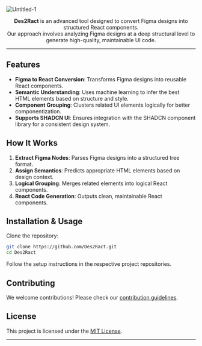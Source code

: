 
![Untitled-1](https://github.com/user-attachments/assets/ce1cc31f-16b9-4db7-b1ff-a0040cdb1050)


<p align="center">
  <b>Des2Ract</b> is an advanced tool designed to convert Figma designs into structured React components.<br>
  Our approach involves analyzing Figma designs at a deep structural level to generate high-quality, maintainable UI code.
</p>

---

## Features

- **Figma to React Conversion**: Transforms Figma designs into reusable React components.
- **Semantic Understanding**: Uses machine learning to infer the best HTML elements based on structure and style.
- **Component Grouping**: Clusters related UI elements logically for better componentization.
- **Supports SHADCN UI**: Ensures integration with the SHADCN component library for a consistent design system.

## How It Works

1. **Extract Figma Nodes**: Parses Figma designs into a structured tree format.
2. **Assign Semantics**: Predicts appropriate HTML elements based on design context.
3. **Logical Grouping**: Merges related elements into logical React components.
4. **React Code Generation**: Outputs clean, maintainable React components.

## Installation & Usage

Clone the repository:

```sh
git clone https://github.com/Des2Ract.git
cd Des2Ract
```

Follow the setup instructions in the respective project repositories.

## Contributing

We welcome contributions! Please check our [contribution guidelines](https://github.com/Des2Ract/CONTRIBUTING.md).

## License

This project is licensed under the [MIT License](LICENSE).

---
